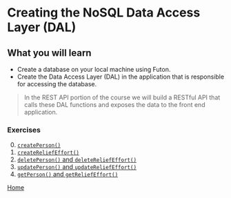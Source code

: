 # Creating the NoSQL Data Access Layer (DAL)

## What you will learn

- Create a database on your local machine using Futon.
- Create the Data Access Layer (DAL) in the application that is responsible for accessing the database.

> In the REST API portion of the course we will build a RESTful API that calls these DAL functions and exposes the data to the front end application.

### Exercises

0. [`createPerson()`](/DAL/1)
0. [`createReliefEffort()`](/DAL/2)
0. [`deletePerson()` and `deleteReliefEffort()`](/DAL/3)
0. [`updatePerson()` and `updateReliefEffort()`](/DAL/4)
0. [`getPerson()` and `getReliefEffort()`](/DAL/5)


[Home](/)
